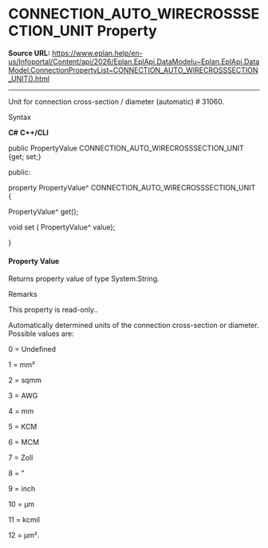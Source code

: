 # CONNECTION_AUTO_WIRECROSSSECTION_UNIT Property

**Source URL:** https://www.eplan.help/en-us/Infoportal/Content/api/2026/Eplan.EplApi.DataModelu~Eplan.EplApi.DataModel.ConnectionPropertyList~CONNECTION_AUTO_WIRECROSSSECTION_UNIT().html

---

Unit for connection cross-section / diameter (automatic) # 31060.

Syntax

**C#**
**C++/CLI**


public PropertyValue CONNECTION_AUTO_WIRECROSSSECTION_UNIT {get; set;}

public:

property PropertyValue^ CONNECTION_AUTO_WIRECROSSSECTION_UNIT {

   PropertyValue^ get();

   void set (    PropertyValue^ value);

}


#### Property Value

Returns property value of type System.String.

Remarks

This property is read-only..

Automatically determined units of the connection cross-section or diameter. Possible values are:

0 = Undefined

1 = mm²

2 = sqmm

3 = AWG

4 = mm

5 = KCM

6 = MCM

7 = Zoll

8 = "

9 = inch

10 = µm

11 = kcmil

12 = µm².

